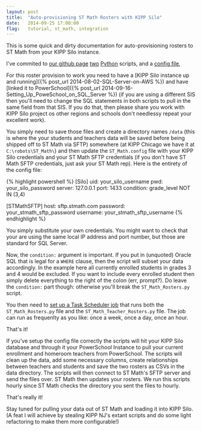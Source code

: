 ```yaml
---
layout: post
title:  "Auto-provisioning ST Math Rosters with KIPP Silo"
date:   2014-09-25 17:00:00
flag:   tutorial, st_math, integration
---
```


This is some quick and dirty documentation for auto-provisioning rosters to ST Math from your KIPP Silo instance.

I've commited to [our github page](http://www.github.com/kippdata/silo) [two](https://github.com/kippdata/silo/blob/master/scripts/Ed_Tech_Integrations/ST_Math/ST_Math_Rosters.py) [Python](https://github.com/kippdata/silo/blob/master/scripts/Ed_Tech_Integrations/ST_Math/ST_Math_Teacher_Rosters.py) scripts, and a [config file](https://github.com/kippdata/silo/blob/master/scripts/Ed_Tech_Integrations/ST_Math/ST_Math.config), 

For this roster provision to work you need to have a [KIPP Silo instance up and running]({% post_url 2014-08-02-SQL-Server-on-AWS %}) and have [linked it to PowerSchool]({% post_url 2014-09-16-Setting_Up_PoweSchool_on_SQL_Server %}) (if you are using a different SIS then you'll need to change the SQL statements in both scripts to pull in the same field from that SIS.  If  you do that, then please share you work with KIPP Silo project os other regions and schools don't needlessy repeat your excellent work).

You simply need to save those files and create a directory names `/data` (this is where the your students and teachers data will be saved before being shipped off to ST Math via SFTP) somewhere (at KIPP Chicago we have it at `C:\robots\ST_Math\`) and then update the `ST_Math.config` file with your KIPP Silo credentials and your ST Math SFTP credentials (if you don't have ST Math SFTP credentials, just ask your ST Math rep).  Here is the entirety of the config file:

{% highlight powershell %}
[Silo]
uid: your_silo_username
pwd: your_silo_password
server: 127.0.0.1
port: 1433
condition: grade_level NOT IN (3,4)

[STMathSFTP]
host: sftp.stmath.com
password: your_stmath_sftp_password
username: your_stmath_sftp_username
{% endhighlight %}

You simply substitute your own credentials.  You might want to check that your are using the same local IP address and port number, but those are standard for SQL Server.

Now, the `condition:` argument is important.  If you put in (unquoted) Oracle SQL that is legal for a `WHERE` clause, then the script will subset your data accordingly.  In the example here all  currently enrolled students in grades 3 and 4 would be excluded. If you want to include every enrolled student then simply delete everything to the right of the colon (err, prompt?).  Do leave the `condition:` part though: otherwise you'll break the `ST_Math_Rosters.py` script. 

You then need to [set up a Task Scheduler job](http://technet.microsoft.com/en-us/library/cc766428.aspx) that runs both the `ST_Math_Rosters.py` file and the `ST_Math_Teacher_Rosters.py` file.  The job can run as frequenlty as you like: once a week, once a day, once an hour.   

That's it!  

If you've setup the config file correctly the scripts will hit your KIPP Silo database and through it your PowerSchool Instance to pull your current enrollment and homeroom teachers from PowerSchool.  The scripts will clean up the data, add some necessary columns, create relationships between teachers and students and save the two rosters as CSVs in the data directory.  The scripts will then connect to ST Math's SFTP server and send the files over.  ST Math then updates your rosters.  We run this scripts hourly since ST Math checks the directory you sent the files to hourly.

That's really it!

Stay tuned for pulling your data out of ST Math and loading it into KIPP Silo. (A feat I will achieve by stealing KIPP NJ's extant scripts and do some light refactoring to make them more configurable!) 